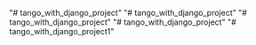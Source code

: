 "# tango_with_django_project" 
"# tango_with_django_project" 
"# tango_with_django_project" 
"# tango_with_django_project" 
"# tango_with_django_project1" 

